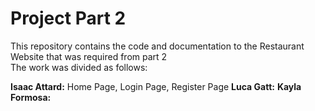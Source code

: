 # Project Part 2
This repository contains the code and documentation to the Restaurant Website that was required from part 2  
The work was divided as follows:


**Isaac Attard:** Home Page, Login Page, Register Page **Luca Gatt:**    **Kayla Formosa:**   
